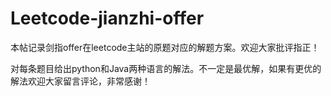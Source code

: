 # Leetcode-jianzhi-offer
本帖记录剑指offer在leetcode主站的原题对应的解题方案。欢迎大家批评指正！

对每条题目给出python和Java两种语言的解法。不一定是最优解，如果有更优的解法欢迎大家留言评论，非常感谢！
